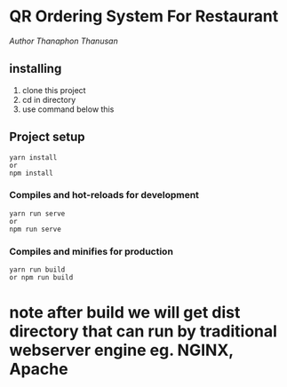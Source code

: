 # QR Ordering System For Restaurant
*Author Thanaphon Thanusan*
## installing
1. clone this project
2. cd in directory
3. use command below this
## Project setup
```
yarn install
or
npm install
```

### Compiles and hot-reloads for development
```
yarn run serve
or 
npm run serve
```

### Compiles and minifies for production
```
yarn run build
or npm run build
```
# note after build we will get dist directory that can run by traditional webserver engine eg. NGINX, Apache

